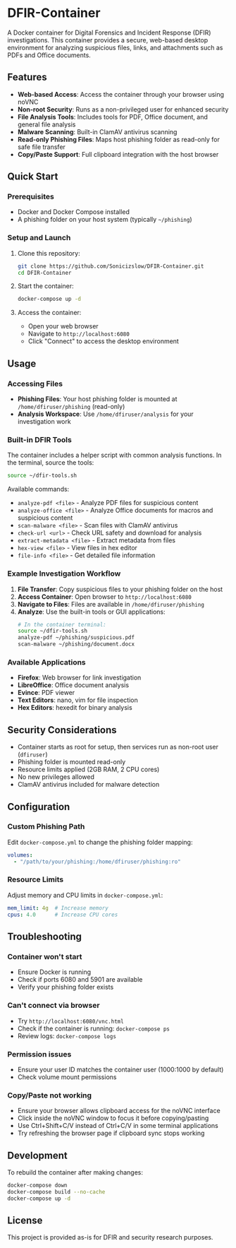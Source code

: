 # DFIR-Container

A Docker container for Digital Forensics and Incident Response (DFIR) investigations. This container provides a secure, web-based desktop environment for analyzing suspicious files, links, and attachments such as PDFs and Office documents.

## Features

- **Web-based Access**: Access the container through your browser using noVNC
- **Non-root Security**: Runs as a non-privileged user for enhanced security
- **File Analysis Tools**: Includes tools for PDF, Office document, and general file analysis
- **Malware Scanning**: Built-in ClamAV antivirus scanning
- **Read-only Phishing Files**: Maps host phishing folder as read-only for safe file transfer
- **Copy/Paste Support**: Full clipboard integration with the host browser

## Quick Start

### Prerequisites

- Docker and Docker Compose installed
- A phishing folder on your host system (typically `~/phishing`)

### Setup and Launch

1. Clone this repository:
   ```bash
   git clone https://github.com/Sonicizslow/DFIR-Container.git
   cd DFIR-Container
   ```

2. Start the container:
   ```bash
   docker-compose up -d
   ```

3. Access the container:
   - Open your web browser
   - Navigate to `http://localhost:6080`
   - Click "Connect" to access the desktop environment

## Usage

### Accessing Files

- **Phishing Files**: Your host phishing folder is mounted at `/home/dfiruser/phishing` (read-only)
- **Analysis Workspace**: Use `/home/dfiruser/analysis` for your investigation work

### Built-in DFIR Tools

The container includes a helper script with common analysis functions. In the terminal, source the tools:

```bash
source ~/dfir-tools.sh
```

Available commands:

- `analyze-pdf <file>` - Analyze PDF files for suspicious content
- `analyze-office <file>` - Analyze Office documents for macros and suspicious content
- `scan-malware <file>` - Scan files with ClamAV antivirus
- `check-url <url>` - Check URL safety and download for analysis
- `extract-metadata <file>` - Extract metadata from files
- `hex-view <file>` - View files in hex editor
- `file-info <file>` - Get detailed file information

### Example Investigation Workflow

1. **File Transfer**: Copy suspicious files to your phishing folder on the host
2. **Access Container**: Open browser to `http://localhost:6080`
3. **Navigate to Files**: Files are available in `/home/dfiruser/phishing`
4. **Analyze**: Use the built-in tools or GUI applications:
   ```bash
   # In the container terminal:
   source ~/dfir-tools.sh
   analyze-pdf ~/phishing/suspicious.pdf
   scan-malware ~/phishing/document.docx
   ```

### Available Applications

- **Firefox**: Web browser for link investigation
- **LibreOffice**: Office document analysis
- **Evince**: PDF viewer
- **Text Editors**: nano, vim for file inspection
- **Hex Editors**: hexedit for binary analysis

## Security Considerations

- Container starts as root for setup, then services run as non-root user (`dfiruser`)  
- Phishing folder is mounted read-only
- Resource limits applied (2GB RAM, 2 CPU cores)
- No new privileges allowed
- ClamAV antivirus included for malware detection

## Configuration

### Custom Phishing Path

Edit `docker-compose.yml` to change the phishing folder mapping:

```yaml
volumes:
  - "/path/to/your/phishing:/home/dfiruser/phishing:ro"
```

### Resource Limits

Adjust memory and CPU limits in `docker-compose.yml`:

```yaml
mem_limit: 4g  # Increase memory
cpus: 4.0      # Increase CPU cores
```

## Troubleshooting

### Container won't start
- Ensure Docker is running
- Check if ports 6080 and 5901 are available
- Verify your phishing folder exists

### Can't connect via browser
- Try `http://localhost:6080/vnc.html`
- Check if the container is running: `docker-compose ps`
- Review logs: `docker-compose logs`

### Permission issues
- Ensure your user ID matches the container user (1000:1000 by default)
- Check volume mount permissions

### Copy/Paste not working
- Ensure your browser allows clipboard access for the noVNC interface
- Click inside the noVNC window to focus it before copying/pasting
- Use Ctrl+Shift+C/V instead of Ctrl+C/V in some terminal applications
- Try refreshing the browser page if clipboard sync stops working

## Development

To rebuild the container after making changes:

```bash
docker-compose down
docker-compose build --no-cache
docker-compose up -d
```

## License

This project is provided as-is for DFIR and security research purposes.
